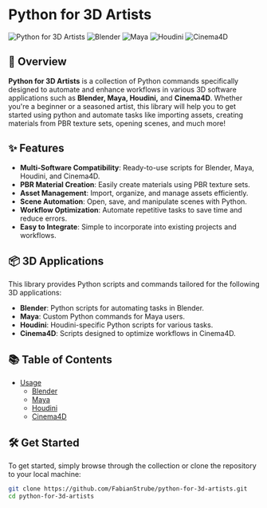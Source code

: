 # Python for 3D Artists

![Python for 3D Artists](https://img.shields.io/badge/Python-3.8%2B-blue) ![Blender](https://img.shields.io/badge/Blender-Supported-orange) ![Maya](https://img.shields.io/badge/Maya-Supported-green) ![Houdini](https://img.shields.io/badge/Houdini-Supported-red) ![Cinema4D](https://img.shields.io/badge/Cinema4D-Supported-purple)

## 🚀 Overview

**Python for 3D Artists** is a collection of Python commands specifically designed to automate and enhance workflows in various 3D software applications such as **Blender, Maya, Houdini,** and **Cinema4D**. Whether you're a beginner or a seasoned artist, this library will help you to get started using python and automate tasks like importing assets, creating materials from PBR texture sets, opening scenes, and much more!

## ✨ Features

- **Multi-Software Compatibility**: Ready-to-use scripts for Blender, Maya, Houdini, and Cinema4D.
- **PBR Material Creation**: Easily create materials using PBR texture sets.
- **Asset Management**: Import, organize, and manage assets efficiently.
- **Scene Automation**: Open, save, and manipulate scenes with Python.
- **Workflow Optimization**: Automate repetitive tasks to save time and reduce errors.
- **Easy to Integrate**: Simple to incorporate into existing projects and workflows.

## 📦 3D Applications

This library provides Python scripts and commands tailored for the following 3D applications:

- **Blender**: Python scripts for automating tasks in Blender.
- **Maya**: Custom Python commands for Maya users.
- **Houdini**: Houdini-specific Python scripts for various tasks.
- **Cinema4D**: Scripts designed to optimize workflows in Cinema4D.

## 📚 Table of Contents

- [Usage](#usage)
  - [Blender](/Blender)
  - [Maya](/Maya)
  - [Houdini](/Houdini)
  - [Cinema4D](/Cinema4D)

## 🛠️ Get Started

To get started, simply browse through the collection or clone the repository to your local machine:

```bash
git clone https://github.com/FabianStrube/python-for-3d-artists.git
cd python-for-3d-artists
